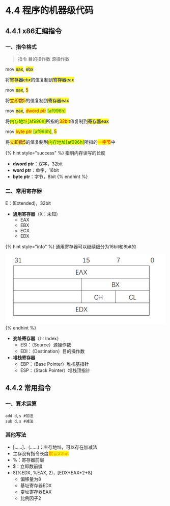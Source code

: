 # 4.4 程序的机器级代码

## 4.4.1 x86汇编指令

### 一、指令格式

> 指令 目的操作数 源操作数

mov <mark style="color:blue;">eax</mark>, <mark style="color:blue;">ebx</mark>

将<mark style="color:blue;">寄存器ebx</mark>的值复制到<mark style="color:blue;">寄存器eax</mark>

<mark style="color:blue;"></mark>

mov <mark style="color:blue;">eax</mark>, <mark style="color:purple;">5</mark>

将<mark style="color:purple;">立即数5</mark>的值复制到<mark style="color:blue;">寄存器eax</mark>

<mark style="color:blue;"></mark>

mov <mark style="color:blue;">eax</mark>, <mark style="color:red;">dword ptr</mark> <mark style="color:green;">\[af996h]</mark>

将<mark style="color:green;">内存地址\[af996h]</mark>所指的<mark style="color:red;">32bit</mark>值复制到<mark style="color:blue;">寄存器eax</mark>

<mark style="color:blue;"></mark>

mov <mark style="color:red;">byte ptr</mark> <mark style="color:green;">\[af996h]</mark>, <mark style="color:purple;">5</mark>

将<mark style="color:purple;">立即数5</mark>的值复制到<mark style="color:green;">内存地址\[af996h]</mark>所指的<mark style="color:red;">一字节</mark>中

{% hint style="success" %}
指明内存读写的长度

* **dword ptr**：双字，32bit
* **word ptr**：单字，16bit
* **byte ptr**：字节，8bit
{% endhint %}

### 二、常用寄存器

E：(Extended)，32bit

* **通用寄存器**（X：未知）
  * EAX
  * EBX
  * ECX
  * EDX

{% hint style="info" %}
通用寄存器可以继续细分为16bit和8bit的

<img src="../.gitbook/assets/通用寄存器.png" alt="" data-size="original">
{% endhint %}

* **变址寄存器**（I：Index）
  * ESI：（Source）源操作数
  * EDI：（Destination）目的操作数
* **堆栈寄存器**
  * EBP：（Base Pointer）堆栈基指针
  * ESP：（Stack Pointer）堆栈顶指针

## 4.4.2 常用指令

### 一、算术运算

```asm6502
add d,s #加法
sub d,s #减法
```

### 其他写法

* \[……]、(……)：主存地址，可以存在加减法
* 主存没有指令长度<mark style="color:orange;">**默认32bit**</mark>
* %：寄存器前缀
* $：立即数前缀
* 8(%EDX, %EAX, 2)，\[EDX+EAX\*2+8]
  * 偏移量为8
  * 基址寄存器EDX
  * 变址寄存器EAX
  * 比例因子2
